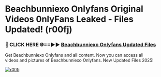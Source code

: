# Beachbunniexo Onlyfans Original Videos 0nlyFans Leaked - Files Updated! (r00fj)

<h3>🔴 CLICK HERE 🌐==►► <a href="https://tinyurl.com/ehrbuxhb" rel="nofollow">Beachbunniexo Onlyfans Updated Files</a></h3>

Get Beachbunniexo Onlyfans and all content. Now you can access all videos and pictures of Beachbunniexo Onlyfans. New Updated Files 2025!

[![r00fj](https://i.imgur.com/lVYEuWS.gif)](https://tinyurl.com/ehrbuxhb)
